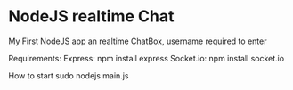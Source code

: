 NodeJS realtime Chat
====================

My First NodeJS app an realtime ChatBox, username required to enter

Requirements:
Express: npm install express
Socket.io: npm install socket.io


How to start
sudo nodejs main.js

